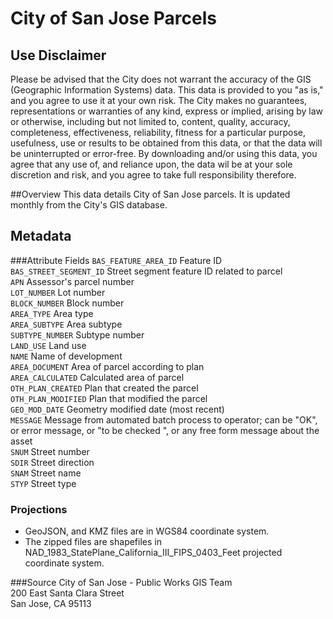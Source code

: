 # City of San Jose Parcels

## Use Disclaimer
Please be advised that the City does not warrant the accuracy of the GIS (Geographic 
Information Systems) data.  This data is provided to you "as is," and you agree to use it 
at your own risk.  The City makes no guarantees, representations or warranties of any kind, 
express or implied, arising by law or otherwise, including but not limited to,
content, quality, accuracy, completeness, effectiveness, reliability, fitness for a 
particular purpose, usefulness, use or results to be obtained from this data, or that the 
data will be uninterrupted or error-free.  By downloading and/or using this data, you agree 
that any use of, and reliance upon, the data wil be at your sole discretion and risk, and you 
agree to take full responsibility therefore.

##Overview
This data details City of San Jose parcels.  It is updated monthly from the City's GIS database.

## Metadata
###Attribute Fields
`BAS_FEATURE_AREA_ID` Feature ID  
`BAS_STREET_SEGMENT_ID` Street segment feature ID related to parcel  
`APN` Assessor's parcel number  
`LOT_NUMBER` Lot number  
`BLOCK_NUMBER` Block number  
`AREA_TYPE` Area type  
`AREA_SUBTYPE` Area subtype  
`SUBTYPE_NUMBER` Subtype number  
`LAND_USE` Land use  
`NAME` Name of development  
`AREA_DOCUMENT` Area of parcel according to plan  
`AREA_CALCULATED` Calculated area of parcel  
`OTH_PLAN_CREATED` Plan that created the parcel  
`OTH_PLAN_MODIFIED` Plan that modified the parcel  
`GEO_MOD_DATE` Geometry modified date (most recent)  
`MESSAGE` Message from automated batch process to operator; can be "OK", or error message, or "to be checked ", or any free form message about the asset  
`SNUM` Street number  
`SDIR` Street direction  
`SNAM` Street name  
`STYP` Street type  


### Projections
* GeoJSON, and KMZ files are in WGS84 coordinate system.
* The zipped files are shapefiles in NAD_1983_StatePlane_California_III_FIPS_0403_Feet projected coordinate system.

###Source
City of San Jose - Public Works GIS Team  
200 East Santa Clara Street  
San Jose, CA 95113  

